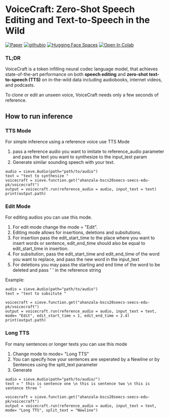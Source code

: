 # VoiceCraft: Zero-Shot Speech Editing and Text-to-Speech in the Wild
[![Paper](https://img.shields.io/badge/arXiv-2301.12503-brightgreen.svg?style=flat-square)](https://jasonppy.github.io/assets/pdfs/VoiceCraft.pdf)  [![githubio](https://img.shields.io/badge/GitHub.io-Audio_Samples-blue?logo=Github&style=flat-square)](https://jasonppy.github.io/VoiceCraft_web/)  [![Hugging Face Spaces](https://img.shields.io/badge/%F0%9F%A4%97%20Hugging%20Face-Spaces-blue)](https://huggingface.co/spaces/pyp1/VoiceCraft_gradio)  [![Open In Colab](https://colab.research.google.com/assets/colab-badge.svg)](https://colab.research.google.com/drive/1IOjpglQyMTO2C3Y94LD9FY0Ocn-RJRg6?usp=sharing)

### TL;DR
VoiceCraft is a token infilling neural codec language model, that achieves state-of-the-art performance on both **speech editing** and **zero-shot text-to-speech (TTS)** on in-the-wild data including audiobooks, internet videos, and podcasts.

To clone or edit an unseen voice, VoiceCraft needs only a few seconds of reference.

## How to run inference

### TTS Mode
For simple inference using a reference voice use TTS Mode
1. pass a reference audio you want to imitate to reference_audio parameter and pass the text you want to synthesize to the input_text param
2. Generate similar sounding speech with your text.

```
audio = sieve.Audio(path="path/to/audio")
text = "text to synthesize "
voicecraft = sieve.function.get("ahanzala-bscs20seecs-seecs-edu-pk/voicecraft")
output = voicecraft.run(reference_audio = audio, input_text = text)
print(output.path)

```
### Edit Mode
For editing audios you can use this mode.
1. For edit mode change the mode = "Edit".
2. Editing mode allows for insertions, deletions and subsitutions.
3. For insertion pass the edit_start_time to the place where you want to insert words or sentence, edit_end_time should also be equal to edit_start_time in insertion.
4. For subsitution, pass the edit_start_time and edit_end_time of the word you want to replace, and pass the new word in the input_text
5. For deletions you may pass the starting and end time of the word to be deleted and pass ' ' in the reference string

Example:

```
audio = sieve.Audio(path="path/to/audio")
text = "text to subsitute "

voicecraft = sieve.function.get("ahanzala-bscs20seecs-seecs-edu-pk/voicecraft")
output = voicecraft.run(reference_audio = audio, input_text = text, mode= "Edit", edit_start_time = 1, edit_end_time = 2.4)
print(output.path)

```

### Long TTS
For many sentences or longer texts you can use this mode
1. Change mode to mode= "Long TTS"
2. You can specify how your sentences are seperated by a Newline or by Sentences using the split_text parameter
3. Generate

```
audio = sieve.Audio(path="path/to/audio/")
text = " this is sentence one \n this is sentence two \n this is sentence three "

voicecraft = sieve.function.get("ahanzala-bscs20seecs-seecs-edu-pk/voicecraft")
output = voicecraft.run(reference_audio = audio, input_text = text, mode= "Long TTS", split_text = "Newline")

```
